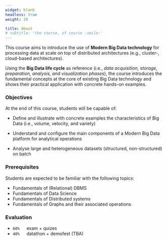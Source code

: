 ```yaml
---
widget: blank
headless: true
weight: 20

title: About
# subtitle: 'the course, of course :smile:'
---
```


This course aims to introduce the use of **Modern Big Data technology** for processing data at scale on top of  distributed architectures (e.g., cluster-, cloud-based architectures).

Using the **Big Data life cycle** as reference (i.e., _data acquisition, storage, preparation, analysis, and visualization phases_), the course introduces the fundamental concepts at the core of existing Big Data technology and shows their practical application with concrete hands-on examples.

### Objectives

At the end of this course, students will be capable of:

* Define and illustrate with concrete examples the characteristics of Big Data (i.e., volume, velocity, and variety)

* Understand and configure the main components of a Modern Big Data platform for analytical operations

* Analyse large and heterogeneous datasets (structured, non-structured) on batch

### Prerequisites

Students are expected to be familiar with the following topics:

* Fundamentals of (Relational) DBMS
* Fundamentals of Data Science
* Fundamentals of Distributed systems
* Fundamentals of Graphs and their associated operations

### Evaluation

* `60%` &emsp; exam + quizes
* `40%` &emsp; datathon + demofest (TBA)
